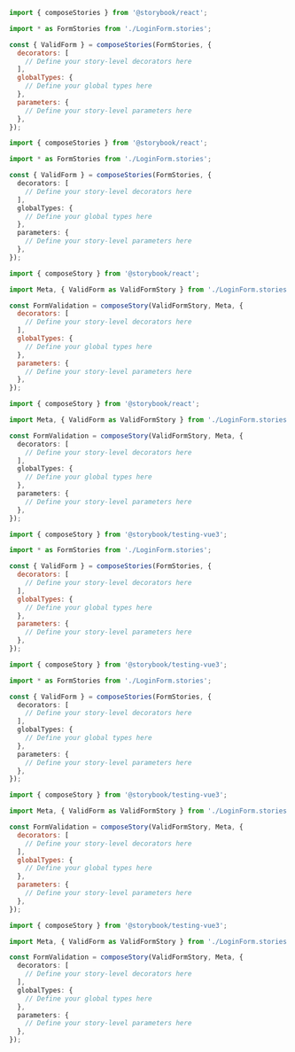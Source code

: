 ```js filename="Form.test.js|jsx" renderer="react" language="js" tabTitle="compose-stories"
import { composeStories } from '@storybook/react';

import * as FormStories from './LoginForm.stories';

const { ValidForm } = composeStories(FormStories, {
  decorators: [
    // Define your story-level decorators here
  ],
  globalTypes: {
    // Define your global types here
  },
  parameters: {
    // Define your story-level parameters here
  },
});
```

```ts filename="Form.test.ts|tsx" renderer="react" language="ts" tabTitle="compose-stories"
import { composeStories } from '@storybook/react';

import * as FormStories from './LoginForm.stories';

const { ValidForm } = composeStories(FormStories, {
  decorators: [
    // Define your story-level decorators here
  ],
  globalTypes: {
    // Define your global types here
  },
  parameters: {
    // Define your story-level parameters here
  },
});
```

```js filename="Form.test.js|jsx" renderer="react" language="js" tabTitle="compose-story"
import { composeStory } from '@storybook/react';

import Meta, { ValidForm as ValidFormStory } from './LoginForm.stories';

const FormValidation = composeStory(ValidFormStory, Meta, {
  decorators: [
    // Define your story-level decorators here
  ],
  globalTypes: {
    // Define your global types here
  },
  parameters: {
    // Define your story-level parameters here
  },
});
```

```ts filename="Form.test.ts|tsx" renderer="react" language="ts" tabTitle="compose-story"
import { composeStory } from '@storybook/react';

import Meta, { ValidForm as ValidFormStory } from './LoginForm.stories';

const FormValidation = composeStory(ValidFormStory, Meta, {
  decorators: [
    // Define your story-level decorators here
  ],
  globalTypes: {
    // Define your global types here
  },
  parameters: {
    // Define your story-level parameters here
  },
});
```

```js filename="tests/Form.test.js" renderer="vue" language="js" tabTitle="compose-stories-3"
import { composeStory } from '@storybook/testing-vue3';

import * as FormStories from './LoginForm.stories';

const { ValidForm } = composeStories(FormStories, {
  decorators: [
    // Define your story-level decorators here
  ],
  globalTypes: {
    // Define your global types here
  },
  parameters: {
    // Define your story-level parameters here
  },
});
```

```ts filename="tests/Form.test.ts" renderer="vue" language="ts" tabTitle="compose-stories-3"
import { composeStory } from '@storybook/testing-vue3';

import * as FormStories from './LoginForm.stories';

const { ValidForm } = composeStories(FormStories, {
  decorators: [
    // Define your story-level decorators here
  ],
  globalTypes: {
    // Define your global types here
  },
  parameters: {
    // Define your story-level parameters here
  },
});
```

```js filename="tests/Form.test.js" renderer="vue" language="js" tabTitle="compose-story-3"
import { composeStory } from '@storybook/testing-vue3';

import Meta, { ValidForm as ValidFormStory } from './LoginForm.stories';

const FormValidation = composeStory(ValidFormStory, Meta, {
  decorators: [
    // Define your story-level decorators here
  ],
  globalTypes: {
    // Define your global types here
  },
  parameters: {
    // Define your story-level parameters here
  },
});
```

```ts filename="tests/Form.test.ts" renderer="vue" language="ts" tabTitle="compose-story-3"
import { composeStory } from '@storybook/testing-vue3';

import Meta, { ValidForm as ValidFormStory } from './LoginForm.stories';

const FormValidation = composeStory(ValidFormStory, Meta, {
  decorators: [
    // Define your story-level decorators here
  ],
  globalTypes: {
    // Define your global types here
  },
  parameters: {
    // Define your story-level parameters here
  },
});
```

